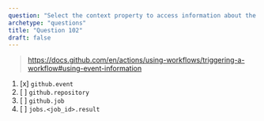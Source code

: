 ```yaml
---
question: "Select the context property to access information about the event that triggered a workflow run?"
archetype: "questions"
title: "Question 102"
draft: false
---
```


> https://docs.github.com/en/actions/using-workflows/triggering-a-workflow#using-event-information
1. [x] `github.event`
1. [ ] `github.repository`
1. [ ] `github.job`
1. [ ] `jobs.<job_id>.result`
